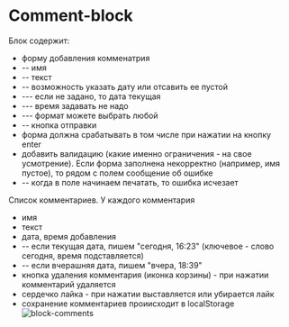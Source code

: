 # Comment-block
Блок содержит:
+  форму добавления комменатрия
+ -- имя
+ -- текст
+ -- возможность указать дату или отсавить ее пустой
+ --- если не задано, то дата текущая
+ --- время задавать не надо
+ --- формат можете выбрать любой
+ -- кнопка отправки
+  форма должна срабатывать в том числе при нажатии на кнопку enter
+  добавить валидацию (какие именно ограничения - на свое усмотрение). Если форма заполнена некорректно (например, имя пустое),
 то рядом с полем сообщение об ошибке
+ -- когда в поле начинаем печатать, то ошибка исчезает

Список комментариев. У каждого комментария
+  имя
+  текст
+  дата, время добавления
+ -- если текущая дата, пишем "сегодня, 16:23" (ключевое - слово сегодня, время подставляется)
+ -- если вчерашняя дата, пишем "вчера, 18:39"
+  кнопка удаления комментария (иконка корзины) - при нажатии комментарий удаляется
+  сердечко лайка - при нажатии выставляется или убирается лайк  
+  сохранение комментариев проиисходит в localStorage![block-comments](https://user-images.githubusercontent.com/71135153/223768127-60b45444-9b6a-4c31-b3c9-33400098fd09.png)
